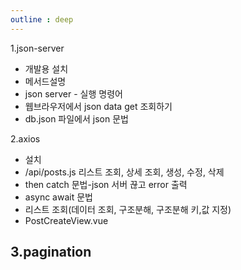 ```yaml
---
outline : deep
---
```


1.json-server 
 - 개발용 설치
 - 메서드설명
 - json server - 실행 명령어
 - 웹브라우저에서 json data get 조회하기
 - db.json 파일에서 json 문법


2.axios
 - 설치
 - /api/posts.js 리스트 조회, 상세 조회, 생성, 수정, 삭제
 - then catch 문법-json 서버 끊고 error 출력
 - async await 문법
 - 리스트 조회(데이터 조회, 구조분해, 구조분해 키,값 지정)
 - PostCreateView.vue

3.pagination
 - 